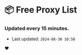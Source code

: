 # :package: Free Proxy List
### Updated every 15 minutes.

- Last updated: `2024-08-30 10:50`

:heart:
